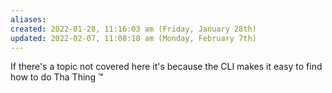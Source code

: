 ```yaml
---
aliases: 
created: 2022-01-28, 11:16:03 am (Friday, January 28th)
updated: 2022-02-07, 11:08:18 am (Monday, February 7th)
---
```

If there's a topic not covered here it's because the CLI makes it easy to find how to do Tha Thing ™️